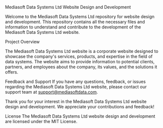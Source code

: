 Mediasoft Data Systems Ltd Website Design and Development

Welcome to the Mediasoft Data Systems Ltd repository for website design and development. 
This repository contains all the necessary files and information to understand and contribute to the development of the Mediasoft Data Systems Ltd website.

Project Overview

The Mediasoft Data Systems Ltd website is a corporate website designed to showcase the company's services, products, and expertise in the field of data systems. The website aims to provide information to potential clients, partners, and employees about the company, its values, and the solutions it offers.

Feedback and Support
If you have any questions, feedback, or issues regarding the Mediasoft Data Systems Ltd website, please contact our support team at support@mediasoftdata.com.

Thank you for your interest in the Mediasoft Data Systems Ltd website design and development. We appreciate your contributions and feedback!

License
The Mediasoft Data Systems Ltd website design and development are licensed under the MIT License.
